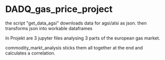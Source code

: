 # DADQ_gas_price_project


the script "get_data_agsi" downloads data for agsi/alsi as json. then transforms json into workable dataframes


In Projekt  are 3 jupyter files analysing 3 parts of the european gas market. 

commodity_markt_analysis sticks them all together at the end and calculates a correlation.




